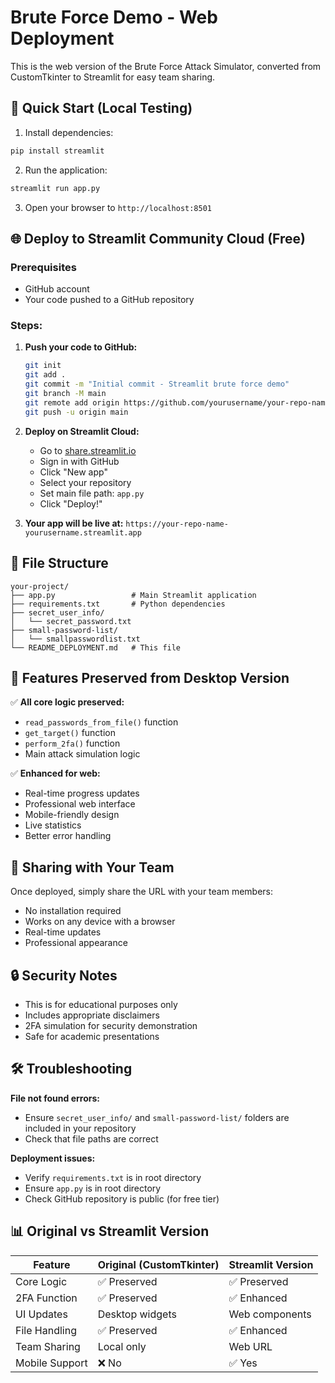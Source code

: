 # Brute Force Demo - Web Deployment

This is the web version of the Brute Force Attack Simulator, converted from CustomTkinter to Streamlit for easy team sharing.

## 🚀 Quick Start (Local Testing)

1. Install dependencies:
```bash
pip install streamlit
```

2. Run the application:
```bash
streamlit run app.py
```

3. Open your browser to `http://localhost:8501`

## 🌐 Deploy to Streamlit Community Cloud (Free)

### Prerequisites
- GitHub account
- Your code pushed to a GitHub repository

### Steps:

1. **Push your code to GitHub:**
   ```bash
   git init
   git add .
   git commit -m "Initial commit - Streamlit brute force demo"
   git branch -M main
   git remote add origin https://github.com/yourusername/your-repo-name.git
   git push -u origin main
   ```

2. **Deploy on Streamlit Cloud:**
   - Go to [share.streamlit.io](https://share.streamlit.io)
   - Sign in with GitHub
   - Click "New app"
   - Select your repository
   - Set main file path: `app.py`
   - Click "Deploy!"

3. **Your app will be live at:**
   `https://your-repo-name-yourusername.streamlit.app`

## 📁 File Structure
```
your-project/
├── app.py                 # Main Streamlit application
├── requirements.txt       # Python dependencies
├── secret_user_info/
│   └── secret_password.txt
├── small-password-list/
│   └── smallpasswordlist.txt
└── README_DEPLOYMENT.md   # This file
```

## 🔧 Features Preserved from Desktop Version

✅ **All core logic preserved:**
- `read_passwords_from_file()` function
- `get_target()` function  
- `perform_2fa()` function
- Main attack simulation logic

✅ **Enhanced for web:**
- Real-time progress updates
- Professional web interface
- Mobile-friendly design
- Live statistics
- Better error handling

## 🎯 Sharing with Your Team

Once deployed, simply share the URL with your team members:
- No installation required
- Works on any device with a browser
- Real-time updates
- Professional appearance

## 🔒 Security Notes

- This is for educational purposes only
- Includes appropriate disclaimers
- 2FA simulation for security demonstration
- Safe for academic presentations

## 🛠️ Troubleshooting

**File not found errors:**
- Ensure `secret_user_info/` and `small-password-list/` folders are included in your repository
- Check that file paths are correct

**Deployment issues:**
- Verify `requirements.txt` is in root directory
- Ensure `app.py` is in root directory
- Check GitHub repository is public (for free tier)

## 📊 Original vs Streamlit Version

| Feature | Original (CustomTkinter) | Streamlit Version |
|---------|-------------------------|-------------------|
| Core Logic | ✅ Preserved | ✅ Preserved |
| 2FA Function | ✅ Preserved | ✅ Enhanced |
| UI Updates | Desktop widgets | Web components |
| File Handling | ✅ Preserved | ✅ Enhanced |
| Team Sharing | Local only | Web URL |
| Mobile Support | ❌ No | ✅ Yes |
